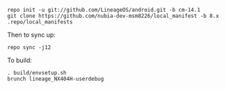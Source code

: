     repo init -u git://github.com/LineageOS/android.git -b cm-14.1
    git clone https://github.com/nubia-dev-msm8226/local_manifest -b 8.x .repo/local_manifests

Then to sync up:

    repo sync -j12

To build:

    . build/envsetup.sh
    brunch lineage_NX404H-userdebug
